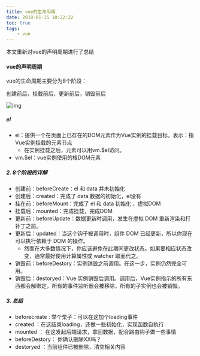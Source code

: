 ```yaml
---
title: vue的生命周期
date: 2018-01-15 10:22:22
toc: true
tags:
    - vue
---
```


本文重新对vue的声明周期进行了总结

#### vue的声明周期
vue的生命周期主要分为8个阶段：

创建前后，挂载前后，更新前后，销毁前后

![img](vue的声明周期/1.png)

<!--more-->

##### el
- el：提供一个在页面上已存在的DOM元素作为Vue实例的挂载目标。表示：指Vue实例挂载的元素节点
    - 在实例挂载之后，元素可以用vm.$el访问。
- vm.$el：vue实例使用的根DOM元素

##### 2. 8个阶段的详解
- 创建前：beforeCreate：el 和 data 并未初始化 
- 创建后：created：完成了 data 数据的初始化，el没有
- 挂在前：beforeMount：完成了 el 和 data 初始化 ，虚拟DOM
- 挂载后：mounted：完成挂载，完成DOM
- 更新前：beforeUpdate：数据更新时调用，发生在虚拟 DOM 重新渲染和打补丁之前。
- 更新后：updated：当这个钩子被调用时，组件 DOM 已经更新，所以你现在可以执行依赖于 DOM 的操作。
    - 然而在大多数情况下，你应该避免在此期间更改状态。如果要相应状态改变，通常最好使用计算属性或 watcher 取而代之。
- 销毁前：beforeDestory：实例销毁之前调用。在这一步，实例仍然完全可用。
- 销毁后：destoryed：Vue 实例销毁后调用。调用后，Vue实例指示的所有东西都会解绑定，所有的事件监听器会被移除，所有的子实例也会被销毁。


##### 3. 总结
- beforecreate : 举个栗子：可以在这加个loading事件 
- created ：在这结束loading，还做一些初始化，实现函数自执行 
- mounted ： 在这发起后端请求，拿回数据，配合路由钩子做一些事情
- beforeDestory： 你确认删除XX吗？ 
- destoryed ：当前组件已被删除，清空相关内容
